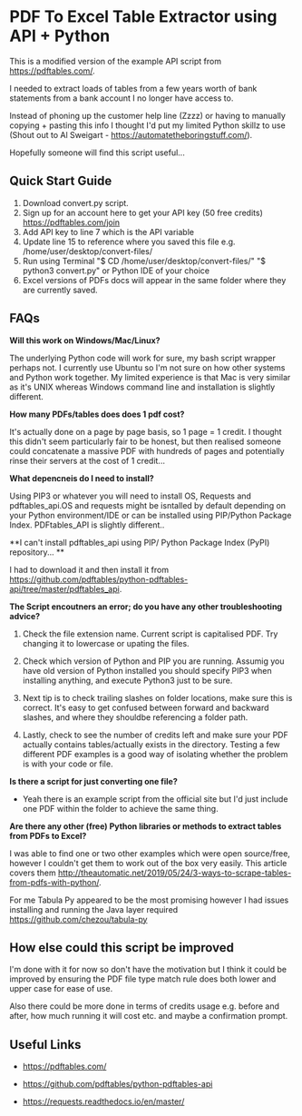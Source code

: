 # PDF To Excel Table Extractor using API + Python

This is a modified version of the example API script from  https://pdftables.com/.

I needed to extract loads of tables from a few years worth of bank statements from a bank account I no longer have access to.

Instead of phoning up the customer help line (Zzzz) or having to manually copying + pasting this info I thought I'd put my limited Python skillz to use (Shout out to Al Sweigart - https://automatetheboringstuff.com/).

Hopefully someone will find this script useful...

## Quick Start Guide

1. Download convert.py script.
2. Sign up for an account here to get your API key (50 free credits) https://pdftables.com/join
3. Add API key to line 7 which is the API variable
4. Update line 15 to reference where you saved this file e.g. /home/user/desktop/convert-files/
5. Run using Terminal "$ CD /home/user/desktop/convert-files/" "$ python3 convert.py" or Python IDE of your choice
6. Excel versions of PDFs docs will appear in the same folder where they are currently saved.

## FAQs

**Will this work on Windows/Mac/Linux?**

The underlying Python code will work for sure, my bash script wrapper perhaps not. I currently use Ubuntu so I'm not sure on how other systems and Python work together. My limited experience is that Mac is very similar as it's UNIX whereas Windows command line and installation is slightly different.

**How many PDFs/tables does does 1 pdf cost?**

It's actually done on a page by page basis, so 1 page = 1 credit. I thought this didn't seem particularly fair to be honest, but then realised someone could concatenate a massive PDF with hundreds of pages and potentially rinse their servers at the cost of 1 credit...

**What depencneis do I need to install?**

Using PIP3 or whatever you will need to install OS, Requests and pdftables_api.OS and requests might be isntalled by default depending on your Python environment/IDE or can be installed using PIP/Python Package Index. PDFtables_API is slightly different..

**I can't install pdftables_api using PIP/ Python Package Index (PyPI) repository... **

 I had to download it and then install it from https://github.com/pdftables/python-pdftables-api/tree/master/pdftables_api.

**The Script encoutners an error; do you have any other troubleshooting advice?**


1. Check the file extension name. Current script is capitalised PDF. Try changing it to lowercase or upating the files.

2. Check which version of Python and PIP you are running. Assumig you have old version of Python installed you should specify PIP3 when installing anything, and execute Python3 just to be sure. 

3. Next tip is to check trailing slashes on folder locations, make sure this is correct. It's easy to get confused between forward and backward slashes, and where they shouldbe referencing a folder path.

4. Lastly, check to see the number of credits left and make sure your PDF actually contains tables/actually exists in the directory. Testing a few different PDF examples is a good way of isolating whether the problem is with your code or file.

**Is there a script for just converting one file?**
- Yeah there is an example script from the official site but I'd just include one PDF within the folder to achieve the same thing.

**Are there any other (free) Python libraries or methods to extract tables from PDFs to Excel?**

I was able to find one or two other examples which were open source/free, however I couldn't get them to work out of the box very easily. This article covers them http://theautomatic.net/2019/05/24/3-ways-to-scrape-tables-from-pdfs-with-python/. 

For me Tabula Py appeared to be the most promising however I had issues installing and running the Java layer required https://github.com/chezou/tabula-py

## How else could this script be improved

I'm done with it for now so don't have the motivation but I think it could be improved by ensuring the PDF file type match rule does both lower and upper case for ease of use.

Also there could be more done in terms of credits usage e.g. before and after, how much running it will cost etc. and maybe a confirmation prompt.

## Useful Links

- https://pdftables.com/ 

- https://github.com/pdftables/python-pdftables-api 

- https://requests.readthedocs.io/en/master/
